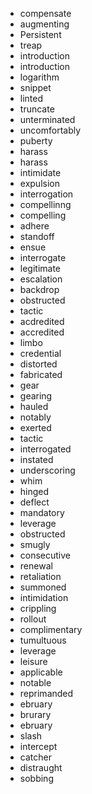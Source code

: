 - compensate
- augmenting
- Persistent
- treap
- introduction
- introduction
- logarithm
- snippet
- linted
- truncate
- unterminated
- uncomfortably
- puberty
- harass
- harass
- intimidate
- expulsion
- interrogation
- compellinng
- compelling
- adhere
- standoff
- ensue
- interrogate
- legitimate
- escalation
- backdrop
- obstructed
- tactic
- acdredited
- accredited
- limbo
- credential
- distorted
- fabricated
- gear
- gearing
- hauled
- notably
- exerted
- tactic
- interrogated
- instated
- underscoring
- whim
- hinged
- deflect
- mandatory
- leverage
- obstructed
- smugly
- consecutive
- renewal
- retaliation
- summoned
- intimidation
- crippling
- rollout
- complimentary
- tumultuous
- leverage
- leisure
- applicable
- notable
- reprimanded
- ebruary
- brurary
- ebruary
- slash
- intercept
- catcher
- distraught
- sobbing
